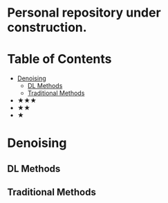 # Personal repository under construction.

# Table of Contents
- [Denoising](#denoising)
	- [DL Methods](#dl-methods)
	- [Traditional Methods](#general-traditional-methods)
 - ★★★ <Br>
 - ★★ <Br>
 - ★ <Br>

# Denoising
## DL Methods

## Traditional Methods
